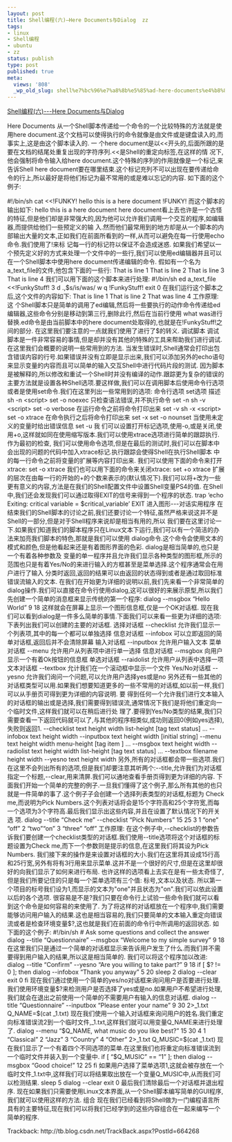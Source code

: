 ```yaml
---
layout: post
title: Shell编程(六)—Here Documents与Dialog  zz
tags:
- linux
- Shell编程
- ubuntu
- zz
status: publish
type: post
published: true
meta:
  views: '808'
  _wp_old_slug: shell%e7%bc%96%e7%a8%8b%e5%85%ad-here-documents%e4%b8%8edialog
---
```

<a href="http://blog.csdn.net/mylxiaoyi/archive/2006/04/15/664268.aspx"> Shell编程(六)---Here Documents与Dialog</a>

<p class="postText">		Here Documents
从一个Shell脚本传递给一个命令的一个比较特殊的方法就是使用here document.这个文档可以使得执行的命令就像是由文件或是键盘读入的,而事实上,这是由这个脚本读入的.
一 个here document是以&lt;&lt;开头的,后面所跟的是要在文档的结尾处重复出现的字符序列.&lt;&lt;是Shell的重定向标签,在这样的情 况下,他会强制将命令输入给here document.这个特殊的序列的作用就像是一个标记,来告诉Shell here document要在哪里结束.这个标记充列不可以出现在要传递给命令的行上,所以最好是将他们标记为最不常用的或是难以忘记的内容.
如下面的这个例子:

<p class="postText"><!--more-->
#!/bin/sh
cat &lt;&lt;!FUNKY!
hello
this is a here
document
!FUNKY!
而这个脚本的输出如下:
hello
this is a here
document
here document看上去也许是一个古怪的特征,但是他们却是非常强大的,因为他可以允许我们调用一个交互的程序,如编辑器,而提供给他们一些预定义的输 入.然而他们最常用到的地方却是从一个脚本的内部输出大量的文本,正如我们在前面所看到的一样,从而可以避免在每一行使用echo命令.我们使用了!来标 记每一行的标记符以保证不会造成迷惑.
如果我们希望以一个预先定义好的方式来处理一个文件中的一些行,我们可以使用ed编辑器并且可以在一个Shell脚本中使用here document传递编辑的命令.
假如有一个名为a_text_file的文件,他包含下面的一些行:
That is line 1
That is line 2
That is line 3
That is line 4
我们可以用下面的这个脚本来进行处理:
#!/bin/sh
ed a_text_file &lt;&lt;!FunkyStuff!
3
d
.,$s/is/was/
w
q
!FunkyStuff!
exit 0
在我们运行这个脚本之后,这个文件的内容如下:
That is line 1
That is line 2
That was line 4
工作原理:
这 个Shell脚本只是简单的调用了ed编辑,然后将一些要执行的动作命令传递给ed编辑器,这些命令分别是移动到第三行,删除此行,然后在当前行使用 what was进行替换.ed命令是由当前脚本中的here document处取得的,也就是在!FunkyStuff!之间的部分.
在这里我们要注意的一点就我们使用了进行了$的转义.
调试脚本
调试脚本是一件非常容易的事情,但是却并没有其他的特殊的工具来帮助我们进行调试.在这里我们会概要的说明一些常用到的方法.
当发生错误时,Shell通常会打印出包含错误内容的行号.如果错误并没有立即是显示出来,我们可以添加另外的echo语句来显示变量的内容而且可以简单的输入交互Shell中进行代码片段的测试.
因为脚本是被解释的,所以修改和重试一个Shell时并没有编译的动作.跟踪更为复杂的错误的主要方法就是设置各种Shell选项.要这样做,我们可以在调用脚本后使用命令行选项或者是使用set命令.我们在这里列出一些常用到的选项:
命令行选项        set选项            描述
sh -n &lt;script&gt;        set -o noexec        只检查语法错误,并不执行命令
set -n
sh -v &lt;script&gt;        set -o verbose        在运行命令之前将命令打印出来
set -v
sh -x &lt;script&gt;        set -o xtrace        在命令执行之后将命令打印出来
set -x
set -o nounset        当使用未定义的变量时给出错误信息
set -u
我 们可以设置打开标记选项,使用-o,或是关闭,使用+o,这样就如同在使用缩写版本.我们可以使用xtrace选项进行简单的跟踪执行.作为最初的检查, 我们可以使用命令选项,但是在最后的测试时,我们可以在脚本中会出现的问题的代码中加入xtrace标记.执行跟踪会使得Shell在执行Shell脚本 中的每一行命令之前将变量的扩展等内容打印出来.
我们可以使用下面的命令来打开xtrace:
set -o xtrace
我们也可以用下面的命令来关闭xtrace:
set +o xtrace
扩展的层次在由每一行的开始的+的个数来表示的(默认情况下).我们可以将+改为一些更有意义的内容,方法是在我们的Shell配置文件中设置Shell变量PS4的值.
在Shell中,我们还会发现我们可以通过取得EXIT的信号来得到一个程序的状态.
trap ‘echo Exiting: critical variable = $critical_variable’ EXIT
进入图形---对话实用程序
在 结束我们的Shell脚本的讨论之前,我们还要讨论一个特征,虽然严格来说这并不是Shell的一部分,但是对于Shell程序来说却是相当有用的,所以 我们要在这里讨论一下.如果我们知道我们的脚本程序只在Linux文本下运行,我们可以有一个简洁的办法来加亮我们脚本的特色,那就是我们可以使用 dialog命令.这个命令会使用文本的模式和颜色,但是他看起来还是有着图形界面的色彩.
dialog是相当简单的,也只是一个有着各种参数及 变量的单一程序并且允许我们显示各种类型的图形框,所示的范围也只是有着Yes/No的来进行输入的方框甚至是菜单选择.这个程序通常会在用户进行了输入 分类时返回,返回的结果可以由返回的状态得到或者是通过取回标准错误流输入的文本.
在我们在开始更为详细的说明以前,我们先来看一个非常简单的dialog操作.我们可以直接在命令行使用dialog,这可以很好的来展示原型,所以我们先创建一个简单的消息框来显示传统的第一个程序:
dialog --msgbox “Hello World” 9 18
这样就会在屏幕上显示一个图形信息框,仅是一个OK对话框.
现在我们可以看到dialog是一件多么简单的事情.下面我们可以来看一些更为详细的选项:
下表列出我们可以创建的主要的对话框.
选择对话框    --checklist    允许我们显示一个列表项,其中的每一个都可以单独选择
信息对话框    --infobox    可以立即返回的简单对话框,返回后并不会清除屏幕
输入对话框    --inputbox    允许用户输入文本
菜单对话框    --menu        允许用户从列表项中进行单一选择
信息对话框    --msgbox    向用户显示一个有着Ok按钮的信息框
单选对话框    --raidolist    允许用户从列表中选择一项
文本对话框    --textbox    允计我们在一个滚动框中显示一个文件
Yes/No对话框    --yesno        允许我们询问一个问题,可以允许用户选择yes或是no
另外还有一些其他的对话框类型可以用.如果我们想要知道更多的一些不常用的对话框,如以前一样,我们可以从手册页可得到更为详细的内容说明.
要 得到任何一个允许我们进行文本输入的对话框的输出或是选择,我们需要得到错误流,通常情况下我们是将他们重定向一个临时文件,这样我们就可以在稍后进行处 理了.要得到Yes/No类型的结果,我们只需要查看一下返回代码就可以了,与其他的程序相类似,成功则返回0(例如yes选择),失败则返回1.
--checklist    text height width list-height [tag text status] ...
--infobox    text height width
--inputbox    text height width [initial string]
--menu        text height width menu-height [tag item ] ...
--msgbox    text height width
--radiolist    text height width list-height [tag text status] ...
--textbox    filename height width
--yesno        text height width
另外,所有的对话框都会带一些选项.我们在这里不会列出所有的选项,但是我们却要注意其听两个:--title,允许我们为对话框指定一个标题,--clear,用来清屏.我们可以通地查看手册页得到更为详细的内容.
下 面我们开始一个简单的完整的例子.一旦我们懂得了这个例子,那么所有其他的也只就是一件简单的事了.这个例子子会创建一个选择列表类型的对话框,标题为 Check me,而说明为Pick Numbers.这个列表对话将会是15个字符高和25个字符宽,而每一个选项为3个字符高.最后我们显示出这些内容,并且在设置了默认情况下的开关选 项.
dialog --title “Check me” --checklist “Pick Numbers” 15 25 3 1 “one” “off” 2 “two”“on” 3 “three” “off”
工作原理:
在这个例子中,--checklist的参数告诉我们要创建一个checklist类型的对话框.我们使用--title选项将这个对话框的标题设置为Check me,而下一个参数则是提示的信息,在这里我们将其设为Pick Numbers.
我们接下来的操作是来设置对话框的大小.我们在这里将其设成15行高和25行宽,另外有将有3行用来显示菜单.这并不是一个很好的尺寸,但是在这里却很好的向我们显示了如何来进行布局.
也许这样的选项看上去实在是有一些太奇怪了,但是我们所要记住的只是每一个菜单选项有三个值:
标号,文本以及状态.
所以第一个项目的标号我们设为1,而显示的文本为"one"并且状态为"on".我们可以依此设置以后的各个选项.
很容易是不是?我们只要在命令行上试验一些命令我们就可以看到这个命令是如何容易的来使用了.
为了将这样的对话框放在一个程序中,我们需要能够访问用户输入的结果.这也是相当容易的,我们只要简单的文本输入重定向错误流或者是检查环境变量$?,这也就是我们在前面的命令行中所调用的返回状态.
如下面的这个例子:
#!/bin/sh
# Ask some questions and collect the answer
dialog --title “Questionnaire” --msgbox “Welcome to my simple survey” 9 18
在这里我们只是通过一个简单的对话框显示来告诉用户发生了什么.而我们并不需要得到用户输入的结果,所以这是相当简单的.
我们可以将这个程序加以改进:
dialog --title “Confirm” --yesno “Are you willing to take part?” 9 18
if [ $? != 0 ]; then
dialog --infobox “Thank you anyway” 5 20
sleep 2
dialog --clear
exit 0
fi
现在我们通过使用一个简单的yes/no对话框来询问用户是否要进行处理.我们使用环境变量$?来检测用户是否选择了yes或是no.如果用户不希望进行处理,我们就会在退出之前使用一个简单的不需要用户有输入的信息对话框.
dialog --title “Questionnaire” --inputbox “Please enter your name” 9 30 2&gt;_1.txt
Q_NAME=$(cat _1.txt)
现在我们使用一个输入对话框来询问用户的姓名.我们重定向标准错误流2到一个临时文件,_1.txt,这样我们就可以用变量Q_NAME来进行处理了.
dialog --menu “$Q_NAME, what music do you like best?” 15 30 4 1 “Classical” 2
“Jazz” 3 “Country” 4 “Other” 2&gt;_1.txt
Q_MUSIC=$(cat _1.txt)
现在我们显示了一个有着四个不同选项的菜单.在这里我们也将重定向标准错误流到一个临时文件并装入到一个变量中.
if [ “$Q_MUSIC” == “1” ]; then
dialog --msgbox “Good choice!” 12 25
fi
如果用户选择了菜单选项1,这就会被存放在一个临时文件_1.txt中,这样我们可以将结果取出放在一个变量Q_MUSIC中,从而我们可以检测结果.
sleep 5
dialog --clear
exit 0
最后我们清除最后一个对话框并退出程序.
现在如果我们只需要使用Linux文本界面,从一个Shell脚本编写简单的GUI程序,我们就可以使用这样的方法.
组合
现在我们已经看到将Shell做为一门编程语言所具有的主要特征,现在我们可以将我们已经学到的这些内容组合在一起来编写一个简单的程序.
<p id="TBPingURL">Trackback: http://tb.blog.csdn.net/TrackBack.aspx?PostId=664268</p>
